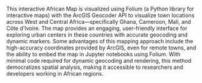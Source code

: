 This interactive African Map is visualized using Folium (a Python library for interactive maps) with the ArcGIS Geocoder API to visualize town locations across West and Central Africa—specifically Ghana, Cameroon, Mali, and Côte d'Ivoire. The map provides an engaging, user-friendly interface for exploring urban centers in these countries with accurate geocoding and dynamic markers.
Some advantages of this mapping approach include the high-accuracy coordinates provided by ArcGIS, even for remote towns, and the ability to embed the map in Jupyter notebooks using Folium. With minimal code required for dynamic geocoding and rendering, this method democratizes spatial analysis, making it accessible to researchers and developers working in African regions.
